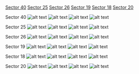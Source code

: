 [Sector 40](#sector40)
[Sector 25](#sector25)
[Sector 26](#sector26)
[Sector 19](#sector19)
[Sector 18](#sector18)
[Sector 20](#sector20)

<a name = "sector40"></a>
Sector 40
![alt text](/tt/XO-7_Sector_40/XO-7_Sector_40_a_TimeSeries.png)
![alt text](/tt/XO-7_Sector_40/XO-7_Sector_40_b_FoldedLightCurve.png)
![alt text](/tt/XO-7_Sector_40/XO-7_Sector_40_b_IndividualTransitsWithFit.png)
![alt text](/tt/XO-7_Sector_40/XO-7_Sector_40_c_TimingResiduals.png)

<a name = "sector25"></a>
Sector 25
![alt text](/tt/XO-7_Sector_25/XO-7_Sector_25_a_TimeSeries.png)
![alt text](/tt/XO-7_Sector_25/XO-7_Sector_25_b_FoldedLightCurve.png)
![alt text](/tt/XO-7_Sector_25/XO-7_Sector_25_b_IndividualTransitsWithFit.png)
![alt text](/tt/XO-7_Sector_25/XO-7_Sector_25_c_TimingResiduals.png)

<a name = "sector26"></a>
Sector 26
![alt text](/tt/XO-7_Sector_26/XO-7_Sector_26_a_TimeSeries.png)
![alt text](/tt/XO-7_Sector_26/XO-7_Sector_26_b_FoldedLightCurve.png)
![alt text](/tt/XO-7_Sector_26/XO-7_Sector_26_b_IndividualTransitsWithFit.png)
![alt text](/tt/XO-7_Sector_26/XO-7_Sector_26_c_TimingResiduals.png)

<a name = "sector19"></a>
Sector 19
![alt text](/tt/XO-7_Sector_19/XO-7_Sector_19_a_TimeSeries.png)
![alt text](/tt/XO-7_Sector_19/XO-7_Sector_19_b_FoldedLightCurve.png)
![alt text](/tt/XO-7_Sector_19/XO-7_Sector_19_b_IndividualTransitsWithFit.png)
![alt text](/tt/XO-7_Sector_19/XO-7_Sector_19_c_TimingResiduals.png)

<a name = "sector18"></a>
Sector 18
![alt text](/tt/XO-7_Sector_18/XO-7_Sector_18_a_TimeSeries.png)
![alt text](/tt/XO-7_Sector_18/XO-7_Sector_18_b_FoldedLightCurve.png)
![alt text](/tt/XO-7_Sector_18/XO-7_Sector_18_b_IndividualTransitsWithFit.png)
![alt text](/tt/XO-7_Sector_18/XO-7_Sector_18_c_TimingResiduals.png)

<a name = "sector20"></a>
Sector 20
![alt text](/tt/XO-7_Sector_20/XO-7_Sector_20_a_TimeSeries.png)
![alt text](/tt/XO-7_Sector_20/XO-7_Sector_20_b_FoldedLightCurve.png)
![alt text](/tt/XO-7_Sector_20/XO-7_Sector_20_b_IndividualTransitsWithFit.png)
![alt text](/tt/XO-7_Sector_20/XO-7_Sector_20_c_TimingResiduals.png)

